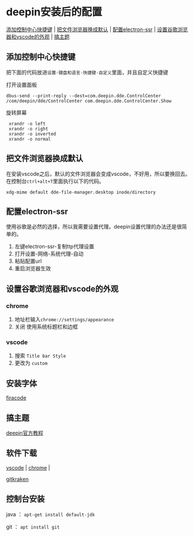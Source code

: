 # deepin安装后的配置

[添加控制中心快捷键](#添加控制中心快捷键) |
[把文件浏览器换成默认](#把文件浏览器换成默认) |
[配置electron-ssr](#配置electron-ssr) |
[设置谷歌浏览器和vscode的外观](#设置谷歌浏览器和vscode的外观) |
[搞主题](#搞主题)
## 添加控制中心快捷键

把下面的代码放进`设置-键盘和语言-快捷键-自定义`里面，并且自定义快捷键

打开设置面板
```
dbus-send --print-reply --dest=com.deepin.dde.ControlCenter /com/deepin/dde/ControlCenter com.deepin.dde.ControlCenter.Show
```

旋转屏幕
```
 xrandr -o left
 xrandr -o right
 xrandr -o inverted
 xrandr -o normal
```
## 把文件浏览器换成默认

在安装vscode之后，默认的文件浏览器会变成vscode，不好用，所以要换回去。
在控制台` ctrl+alt+T `里面执行以下的代码。
```
xdg-mime default dde-file-manager.desktop inode/directory
```
## 配置electron-ssr

使用谷歌是必然的选择，所以我需要设置代理。deepin设置代理的办法还是很简单的。
1. 左键electron-ssr-复制ttp代理设置
2. 打开设置-网络-系统代理-自动
3. 粘贴配置url
4. 重启浏览器生效

## 设置谷歌浏览器和vscode的外观

### chrome
1. 地址栏输入`chrome://settings/appearance`
2. 关闭 使用系统标题栏和边框

### vscode
1. 搜索 `Title bar Style`
2. 更改为 `custom`

## 安装字体
[firacode](https://github.com/tonsky/FiraCode)

## 搞主题
[deepin官方教程](https://wiki.deepin.org/wiki/%E8%87%AA%E5%AE%9A%E4%B9%89%E4%B8%BB%E9%A2%98)

## 软件下载
[vscode](https://code.visualstudio.com/) |
[chrome](https://www.google.com/chrome/) |

[gitkraken](https://www.gitkraken.com)
## 控制台安装
java ：
`apt-get install default-jdk`

git ：
`apt install git`

